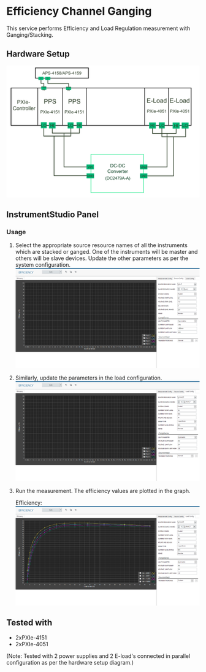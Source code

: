 # Efficiency Channel Ganging
This service performs Efficiency and Load Regulation measurement with Ganging/Stacking.

## Hardware Setup
  ![alt text](../meas-images/ganging-hw-setup.png)

## InstrumentStudio Panel

### Usage

1. Select the appropriate source resource names of all the instruments which are stacked or ganged. One of the instruments will be master and others will be slave devices. Update the other parameters as per the system configuration.
   ![alt text](../meas-images/efficiency-source-config.png)

2. Similarly, update the parameters in the load configuration.
   ![alt text](../meas-images/efficiency-load-config.png)

3. Run the measurement. The efficiency values are plotted in the graph.
   
   Efficiency:
   ![alt text](../meas-images/efficiency-meas-results.png)

## Tested with
- 2xPXIe-4151
- 2xPXIe-4051

(Note: Tested with 2 power supplies and 2 E-load's connected in parallel configuration as per the hardware setup diagram.)




